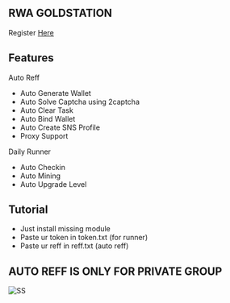 ## RWA GOLDSTATION

Register [Here](https://event.goldstation.io/?referral=6FS310H7QL)

## Features

Auto Reff

- Auto Generate Wallet
- Auto Solve Captcha using 2captcha
- Auto Clear Task
- Auto Bind Wallet
- Auto Create SNS Profile
- Proxy Support

Daily Runner

- Auto Checkin
- Auto Mining
- Auto Upgrade Level

## Tutorial

- Just install missing module
- Paste ur token in token.txt (for runner)
- Paste ur reff in reff.txt (auto reff)

## AUTO REFF IS ONLY FOR PRIVATE GROUP

![SS](https://i.ibb.co.com/bMBqR5gw/Screenshot-2025-04-12-004814.png)
